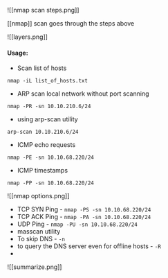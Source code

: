 

![[nmap scan steps.png]]

[[nmap]] scan goes through the steps above

![[layers.png]]


#### Usage:
* Scan list of hosts
```shell
nmap -iL list_of_hosts.txt
```
* ARP scan local network without port scanning
````shell-session
nmap -PR -sn 10.10.210.6/24
````
* using arp-scan utility
```shell
arp-scan 10.10.210.6/24
```
* ICMP echo requests
```shell
nmap -PE -sn 10.10.68.220/24
```
* ICMP timestamps
```shell
nmap -PP -sn 10.10.68.220/24
```
![[nmap options.png]]

* TCP SYN Ping - `nmap -PS -sn 10.10.68.220/24`
* TCP ACK Ping - `nmap -PA -sn 10.10.68.220/24`
* UDP Ping - `nmap -PU -sn 10.10.68.220/24`
* masscan utility
* To skip DNS - `-n`
* to query the DNS server even for offline hosts - `-R`
*

![[summarize.png]]